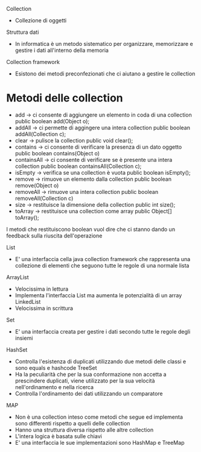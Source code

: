 Collection
- Collezione di oggetti

Struttura dati
- In informatica è un metodo sistematico per organizzare, memorizzare e gestire i dati all'interno della memoria

Collection framework
- Esistono dei metodi preconfezionati che ci aiutano a gestire le collection

# Metodi delle collection
- add -> ci consente di aggiungere un elemento in coda di una collection
    public boolean add(Object o); 
- addAll -> ci permette di aggingere una intera collection
    public boolean addAll(Collection c);
- clear -> pulisce la collection
    public void clear();
- contains -> ci consente di verificare la presenza di un dato oggetto
    public boolean contains(Object o)
- containsAll -> ci consente di verificare se è presente una intera collection
    public boolean containsAll(Collection c);
- isEmpty -> verifica se una collection è vuota
    public boolean isEmpty();
- remove -> rimuove un elemento dalla collection
    public boolean remove(Object o)
- removeAll -> rimuove una intera collection
    public boolean removeAll(Collection c)
- size -> restituisce la dimensione della collection
    public int size();
- toArray -> restituisce una collection come array
    public Object[] toArray();

I metodi che restituiscono boolean vuol dire che ci stanno dando un feedback sulla riuscita dell'operazione


List
- E' una interfaccia cella java collection framework che rappresenta una collezione di elementi che seguono tutte le regole di una normale lista

ArrayList
- Velocissima in lettura
- Implementa l'interfaccia List ma aumenta le potenzialità di un array
LinkedList
- Velocissima in scrittura

Set
- E' una interfaccia creata per gestire i dati secondo tutte le regole degli insiemi

HashSet
- Controlla l'esistenza di duplicati utilizzando due metodi delle classi e sono equals e hashcode
TreeSet
- Ha la peculiarità che per la sua conformazione non accetta a prescindere duplicati, viene utilizzato per la sua velocità nell'ordinamento e nella ricerca
- Controlla l'ordinamento dei dati utilizzando un comparatore


MAP
- Non è una collection inteso come metodi che segue ed implementa sono differenti rispetto a quelli delle collection
- Hanno una struttura diversa rispetto alle altre collection
- L'intera logica è basata sulle chiavi
- E' una interfaccia le sue implementazioni sono HashMap e TreeMap